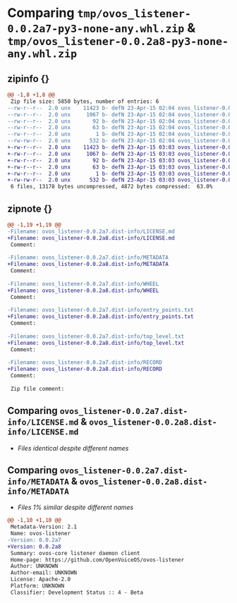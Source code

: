 # Comparing `tmp/ovos_listener-0.0.2a7-py3-none-any.whl.zip` & `tmp/ovos_listener-0.0.2a8-py3-none-any.whl.zip`

## zipinfo {}

```diff
@@ -1,8 +1,8 @@
 Zip file size: 5850 bytes, number of entries: 6
--rw-r--r--  2.0 unx    11423 b- defN 23-Apr-15 02:04 ovos_listener-0.0.2a7.dist-info/LICENSE.md
--rw-r--r--  2.0 unx     1067 b- defN 23-Apr-15 02:04 ovos_listener-0.0.2a7.dist-info/METADATA
--rw-r--r--  2.0 unx       92 b- defN 23-Apr-15 02:04 ovos_listener-0.0.2a7.dist-info/WHEEL
--rw-r--r--  2.0 unx       63 b- defN 23-Apr-15 02:04 ovos_listener-0.0.2a7.dist-info/entry_points.txt
--rw-r--r--  2.0 unx        1 b- defN 23-Apr-15 02:04 ovos_listener-0.0.2a7.dist-info/top_level.txt
--rw-rw-r--  2.0 unx      532 b- defN 23-Apr-15 02:04 ovos_listener-0.0.2a7.dist-info/RECORD
+-rw-r--r--  2.0 unx    11423 b- defN 23-Apr-15 03:03 ovos_listener-0.0.2a8.dist-info/LICENSE.md
+-rw-r--r--  2.0 unx     1067 b- defN 23-Apr-15 03:03 ovos_listener-0.0.2a8.dist-info/METADATA
+-rw-r--r--  2.0 unx       92 b- defN 23-Apr-15 03:03 ovos_listener-0.0.2a8.dist-info/WHEEL
+-rw-r--r--  2.0 unx       63 b- defN 23-Apr-15 03:03 ovos_listener-0.0.2a8.dist-info/entry_points.txt
+-rw-r--r--  2.0 unx        1 b- defN 23-Apr-15 03:03 ovos_listener-0.0.2a8.dist-info/top_level.txt
+-rw-rw-r--  2.0 unx      532 b- defN 23-Apr-15 03:03 ovos_listener-0.0.2a8.dist-info/RECORD
 6 files, 13178 bytes uncompressed, 4872 bytes compressed:  63.0%
```

## zipnote {}

```diff
@@ -1,19 +1,19 @@
-Filename: ovos_listener-0.0.2a7.dist-info/LICENSE.md
+Filename: ovos_listener-0.0.2a8.dist-info/LICENSE.md
 Comment: 
 
-Filename: ovos_listener-0.0.2a7.dist-info/METADATA
+Filename: ovos_listener-0.0.2a8.dist-info/METADATA
 Comment: 
 
-Filename: ovos_listener-0.0.2a7.dist-info/WHEEL
+Filename: ovos_listener-0.0.2a8.dist-info/WHEEL
 Comment: 
 
-Filename: ovos_listener-0.0.2a7.dist-info/entry_points.txt
+Filename: ovos_listener-0.0.2a8.dist-info/entry_points.txt
 Comment: 
 
-Filename: ovos_listener-0.0.2a7.dist-info/top_level.txt
+Filename: ovos_listener-0.0.2a8.dist-info/top_level.txt
 Comment: 
 
-Filename: ovos_listener-0.0.2a7.dist-info/RECORD
+Filename: ovos_listener-0.0.2a8.dist-info/RECORD
 Comment: 
 
 Zip file comment:
```

## Comparing `ovos_listener-0.0.2a7.dist-info/LICENSE.md` & `ovos_listener-0.0.2a8.dist-info/LICENSE.md`

 * *Files identical despite different names*

## Comparing `ovos_listener-0.0.2a7.dist-info/METADATA` & `ovos_listener-0.0.2a8.dist-info/METADATA`

 * *Files 1% similar despite different names*

```diff
@@ -1,10 +1,10 @@
 Metadata-Version: 2.1
 Name: ovos-listener
-Version: 0.0.2a7
+Version: 0.0.2a8
 Summary: ovos-core listener daemon client
 Home-page: https://github.com/OpenVoiceOS/ovos-listener
 Author: UNKNOWN
 Author-email: UNKNOWN
 License: Apache-2.0
 Platform: UNKNOWN
 Classifier: Development Status :: 4 - Beta
```

